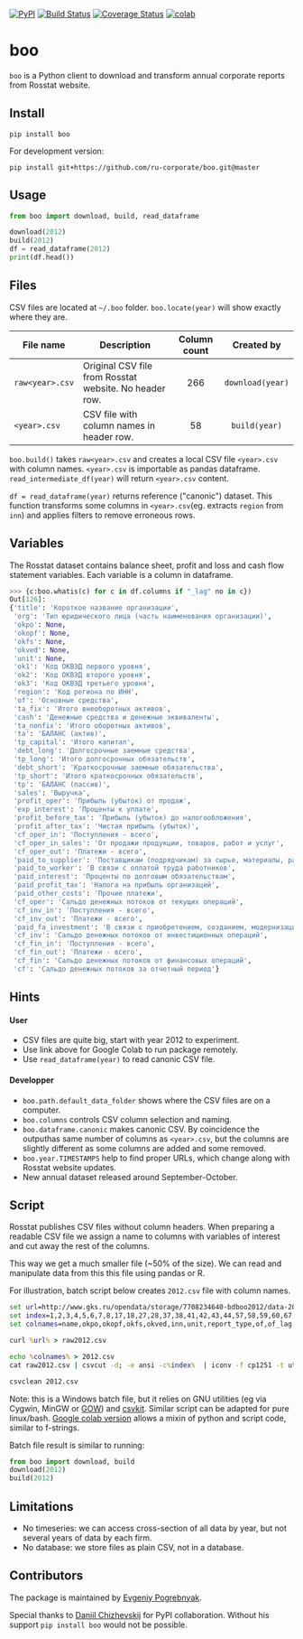 [![PyPI](https://img.shields.io/pypi/v/boo.svg)](https://pypi.python.org/pypi/boo/#history)
[![Build Status](https://travis-ci.com/ru-corporate/boo.svg?branch=master)](https://travis-ci.com/ru-corporate/boo)
[![Coverage Status](https://coveralls.io/repos/github/ru-corporate/boo/badge.svg?branch=master&service=github)](https://coveralls.io/github/ru-corporate/boo?branch=master)
[![colab](https://img.shields.io/badge/colab-launch-blue.svg)](https://colab.research.google.com/drive/11g70BD78BnM6PqVrT4uZ27zrNBQ2ae3s#scrollTo=YD-la400CQyT)

# boo

`boo` is a Python client to download and transform annual corporate reports from Rosstat website. 

## Install

```
pip install boo
```

For development version:

```
pip install git+https://github.com/ru-corporate/boo.git@master
```

## Usage

```python
from boo import download, build, read_dataframe

download(2012)
build(2012)
df = read_dataframe(2012)
print(df.head())
```

## Files

CSV files are located at `~/.boo` folder. `boo.locate(year)` will show exactly where they are.

File name     | Description  | Column count |  Created by 
--------------|--------------|:------------:|:------------:
`raw<year>.csv` | Original CSV file from Rosstat website. No header row.    | 266 | `download(year)`
`<year>.csv` | CSV file with column names in header row.  | 58 | `build(year)`

`boo.build()` takes `raw<year>.csv` and creates a local CSV file `<year>.csv` with 
column names.  `<year>.csv` is importable as pandas dataframe. `read_intermediate_df(year)` will return `<year>.csv` content.

`df = read_dataframe(year)` returns reference ("canonic") dataset. This function transforms some columns in `<year>.csv`(eg. extracts `region` from `inn`) and applies filters to remove erroneous rows.

## Variables

The Rosstat dataset contains balance sheet, profit and loss and cash flow statement variables. Each variable is a column in dataframe. 

```python
>>> {c:boo.whatis(c) for c in df.columns if "_lag" no in c})
Out[126]: 
{'title': 'Короткое название организации',
 'org': 'Тип юридического лица (часть наименования организации)',
 'okpo': None,
 'okopf': None,
 'okfs': None,
 'okved': None,
 'unit': None,
 'ok1': 'Код ОКВЭД первого уровня',
 'ok2': 'Код ОКВЭД второго уровня',
 'ok3': 'Код ОКВЭД третьего уровня',
 'region': 'Код региона по ИНН',
 'of': 'Основные средства',
 'ta_fix': 'Итого внеоборотных активов',
 'cash': 'Денежные средства и денежные эквиваленты',
 'ta_nonfix': 'Итого оборотных активов',
 'ta': 'БАЛАНС (актив)',
 'tp_capital': 'Итого капитал',
 'debt_long': 'Долгосрочные заемные средства',
 'tp_long': 'Итого долгосрочных обязательств',
 'debt_short': 'Краткосрочные заемные обязательства',
 'tp_short': 'Итого краткосрочных обязательств',
 'tp': 'БАЛАНС (пассив)',
 'sales': 'Выручка',
 'profit_oper': 'Прибыль (убыток) от продаж',
 'exp_interest': 'Проценты к уплате',
 'profit_before_tax': 'Прибыль (убыток) до налогообложения',
 'profit_after_tax': 'Чистая прибыль (убыток)',
 'cf_oper_in': 'Поступления - всего',
 'cf_oper_in_sales': 'От продажи продукции, товаров, работ и услуг',
 'cf_oper_out': 'Платежи - всего',
 'paid_to_supplier': 'Поставщикам (подрядчикам) за сырье, материалы, работы, услуги',
 'paid_to_worker': 'В связи с оплатой труда работников',
 'paid_interest': 'Проценты по долговым обязательствам',
 'paid_profit_tax': 'Налога на прибыль организаций',
 'paid_other_costs': 'Прочие платежи',
 'cf_oper': 'Сальдо денежных потоков от текущих операций',
 'cf_inv_in': 'Поступления - всего',
 'cf_inv_out': 'Платежи - всего',
 'paid_fa_investment': 'В связи с приобретением, созданием, модернизацией, реконструкцией и подготовкой к использованию внеоборотны активов',
 'cf_inv': 'Сальдо денежных потоков от инвестиционных операций',
 'cf_fin_in': 'Поступления - всего',
 'cf_fin_out': 'Платежи - всего',
 'cf_fin': 'Сальдо денежных потоков от финансовых операций',
 'cf': 'Сальдо денежных потоков за отчетный период'}
```

## Hints

#### User

- CSV files are quite big, start with year 2012 to experiment.
- Use link above for Google Colab to run package remotely.
- Use `read_dataframe(year)` to read canonic CSV file. 

#### Developper

- `boo.path.default_data_folder` shows where the CSV files are on a computer.
- `boo.columns` controls CSV column selection and naming.
- `boo.dataframe.canonic` makes canonic CSV. By coincidence the outputhas same number of columns as `<year>.csv`, but the columns are slightly different as some columns are added and some removed.
- `boo.year.TIMESTAMPS` help to find proper URLs, which change along with Rosstat website updates. 
- New annual dataset released around September-October.

## Script

Rosstat publishes CSV files without column headers. 
When preparing a readable CSV file we assign a name to columns
with variables of interest and cut away the rest of the columns. 

This way we get a much smaller file (~50% of the size). We can read 
and manipulate data from this this file using pandas or R. 

For illustration, batch script below creates `2012.csv` file with column names.

```bat
set url=http://www.gks.ru/opendata/storage/7708234640-bdboo2012/data-20190329t000000-structure-20121231t000000.csv
set index=1,2,3,4,5,6,7,8,17,18,27,28,37,38,41,42,43,44,57,58,59,60,67,68,69,70,79,80,81,82,83,84,93,94,99,100,105,106,117,118,204,205,209,210,211,212,213,214,215,216,222,223,228,229,235,240,241,266 
set colnames=name,okpo,okopf,okfs,okved,inn,unit,report_type,of,of_lag,ta_fix,ta_fix_lag,cash,cash_lag,ta_nonfix,ta_nonfix_lag,ta,ta_lag,tp_capital,tp_capital_lag,debt_long,debt_long_lag,tp_long,tp_long_lag,debt_short,debt_short_lag,tp_short,tp_short_lag,tp,tp_lag,sales,sales_lag,profit_oper,profit_oper_lag,exp_interest,exp_interest_lag,profit_before_tax,profit_before_tax_lag,profit_after_tax,profit_after_tax_lag,cf_oper_in,cf_oper_in_sales,cf_oper_out,paid_to_supplier,paid_to_worker,paid_interest,paid_profit_tax,paid_other_costs,cf_oper,cf_inv_in,cf_inv_out,paid_fa_investment,cf_inv,cf_fin_in,cf_fin_out,cf_fin,cf,date_published

curl %url% > raw2012.csv

echo %colnames% > 2012.csv
cat raw2012.csv | csvcut -d; -e ansi -c%index%  | iconv -f cp1251 -t utf-8 >> 2012.csv

csvclean 2012.csv
```

Note: this is a Windows batch file, but it relies on GNU utilities (eg via Cygwin, MinGW or [GOW](https://github.com/bmatzelle/gow/wiki)) and [csvkit](https://csvkit.readthedocs.io/en/latest/). Similar script can be adapted for pure linux/bash. [Google colab version](https://colab.research.google.com/drive/1FtwoYfBxzDjGyeQ-BPvcDa6k27DpzuVW) allows a mixin of python and script code, similar to f-strings.

Batch file result is similar to running: 

```python 
from boo import download, build
download(2012)
build(2012)
```

## Limitations

- No timeseries: we can access cross-section of all data by year, but not several years of data by each firm. 
- No database: we store files as plain CSV, not in a database.

## Contributors

The package is maintained by [Evgeniy Pogrebnyak](https://github.com/epogrebnyak).

Special thanks to [Daniil Chizhevskij](https://daniilchizhevskij.ml/) for PyPI collaboration. Without his support `pip install boo` would not be possible.
